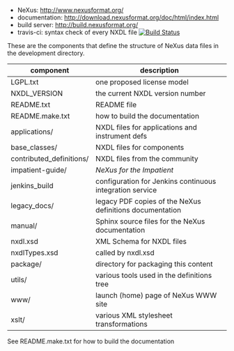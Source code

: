 * NeXus: http://www.nexusformat.org/
* documentation: http://download.nexusformat.org/doc/html/index.html
* build server: http://build.nexusformat.org/
* travis-ci: syntax check of every NXDL file [![Build Status](https://travis-ci.org/nexusformat/definitions.svg)](https://travis-ci.org/nexusformat/definitions)

These are the components that define the structure of NeXus data files 
in the development directory.

component                   | description
----------------------------|------------------------
LGPL.txt                    | one proposed license model
NXDL_VERSION                | the current NXDL version number
README.txt                  | README file
README.make.txt             | how to build the documentation
applications/               | NXDL files for applications and instrument defs
base_classes/               | NXDL files for components
contributed_definitions/    | NXDL files from the community
impatient-guide/            | *NeXus for the Impatient*
jenkins_build               | configuration for Jenkins continuous integration service
legacy_docs/                | legacy PDF copies of the NeXus definitions documentation
manual/                     | Sphinx source files for the NeXus documentation
nxdl.xsd                    | XML Schema for NXDL files
nxdlTypes.xsd               | called by nxdl.xsd
package/                    | directory for packaging this content
utils/                      | various tools used in the definitions tree
www/                        | launch (home) page of NeXus WWW site
xslt/                       | various XML stylesheet transformations

See README.make.txt for how to build the documentation
